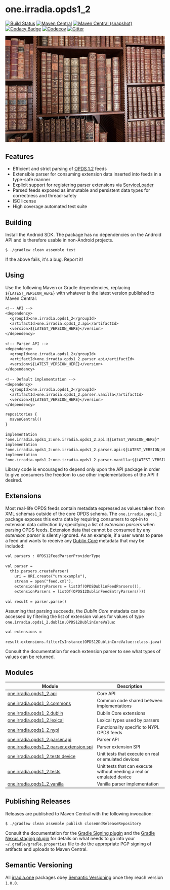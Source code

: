 one.irradia.opds1_2
===

[![Build Status](https://img.shields.io/travis/irradia/one.irradia.opds1_2.svg?style=flat-square)](https://travis-ci.org/irradia/one.irradia.opds1_2)
[![Maven Central](https://img.shields.io/maven-central/v/one.irradia.opds1_2/one.irradia.opds1_2.api.svg?style=flat-square)](http://search.maven.org/#search%7Cga%7C1%7Cg%3A%22one.irradia.opds1_2%22)
[![Maven Central (snapshot)](https://img.shields.io/nexus/s/https/oss.sonatype.org/one.irradia.opds1_2/one.irradia.opds1_2.api.svg?style=flat-square)](https://oss.sonatype.org/content/repositories/snapshots/one.irradia.opds1_2/)
[![Codacy Badge](https://img.shields.io/codacy/grade/616a69d629824b299983d4c2f673e84b.svg?style=flat-square)](https://www.codacy.com/app/github_79/one.irradia.opds1_2?utm_source=github.com&amp;utm_medium=referral&amp;utm_content=irradia/one.irradia.opds1_2&amp;utm_campaign=Badge_Grade)
[![Codecov](https://img.shields.io/codecov/c/github/irradia/one.irradia.opds1_2.svg?style=flat-square)](https://codecov.io/gh/irradia/one.irradia.opds1_2)
[![Gitter](https://badges.gitter.im/irradia-org/community.svg)](https://gitter.im/irradia-org/community?utm_source=badge&utm_medium=badge&utm_campaign=pr-badge)

![opds1_2](./src/site/resources/opds1_2.jpg?raw=true)

## Features

* Efficient and strict parsing of [OPDS 1.2](https://specs.opds.io/opds-1.2.html) feeds
* Extensible parser for consuming extension data inserted into feeds in a type-safe manner
* Explicit support for registering parser extensions via [ServiceLoader](https://docs.oracle.com/en/java/javase/11/docs/api/java.base/java/util/ServiceLoader.html) 
* Parsed feeds exposed as immutable and persistent data types for correctness and thread-safety
* ISC license
* High coverage automated test suite

## Building

Install the Android SDK. The package has no dependencies on the Android API
and is therefore usable in non-Android projects.

```
$ ./gradlew clean assemble test
```

If the above fails, it's a bug. Report it!

## Using

Use the following Maven or Gradle dependencies, replacing `${LATEST_VERSION_HERE}` with
whatever is the latest version published to Maven Central:

```
<!-- API -->
<dependency>
  <groupId>one.irradia.opds1_2</groupId>
  <artifactId>one.irradia.opds1_2.api</artifactId>
  <version>${LATEST_VERSION_HERE}</version>
</dependency>

<!-- Parser API -->
<dependency>
  <groupId>one.irradia.opds1_2</groupId>
  <artifactId>one.irradia.opds1_2.parser.api</artifactId>
  <version>${LATEST_VERSION_HERE}</version>
</dependency>

<!-- Default implementation -->
<dependency>
  <groupId>one.irradia.opds1_2</groupId>
  <artifactId>one.irradia.opds1_2.parser.vanilla</artifactId>
  <version>${LATEST_VERSION_HERE}</version>
</dependency>
```

```
repositories {
  mavenCentral()
}

implementation "one.irradia.opds1_2:one.irradia.opds1_2.api:${LATEST_VERSION_HERE}"
implementation "one.irradia.opds1_2:one.irradia.opds1_2.parser.api:${LATEST_VERSION_HERE}"
implementation "one.irradia.opds1_2:one.irradia.opds1_2.parser.vanilla:${LATEST_VERSION_HERE}"
```

Library code is encouraged to depend only upon the API package in order to give consumers
the freedom to use other implementations of the API if desired.

## Extensions

Most real-life OPDS feeds contain metadata expressed as values taken from XML schemas outside
of the core OPDS schema. The `one.irradia.opds1_2` package exposes this extra data by requiring
consumers to opt-in to extension data collection by specifying a list of _extension parsers_ when
parsing OPDS feeds. Extension data that cannot be consumed by any _extension parser_ is silently
ignored. As an example, if a user wants to parse a feed and wants to receive any
[Dublin Core](http://purl.org/dc/terms/) metadata that may be included:

```
val parsers : OPDS12FeedParserProviderType

val parser =
  this.parsers.createParser(
    uri = URI.create("urn:example"),
    stream = open("feed.xml"),
    extensionEntryParsers = listOf(OPDSDublinFeedParsers()),
    extensionParsers = listOf(OPDS12DublinFeedEntryParsers()))

val result = parser.parse()
```

Assuming that parsing succeeds, the _Dublin Core_ metadata can be accessed by filtering the list
of extension values for values of type `one.irradia.opds1_2.dublin.OPDS12DublinCoreValue`:

```
val extensions =
  result.extensions.filterIsInstance(OPDS12DublinCoreValue::class.java)
```

Consult the documentation for each extension parser to see what types of values can be returned.

## Modules

|Module|Description|
|------|-----------|
| [one.irradia.opds1_2.api](https://github.com/irradia/one.irradia.opds1_2/tree/develop/one.irradia.opds1_2.api) | Core API
| [one.irradia.opds1_2.commons](https://github.com/irradia/one.irradia.opds1_2/tree/develop/one.irradia.opds1_2.commons) | Common code shared between implementations
| [one.irradia.opds1_2.dublin](https://github.com/irradia/one.irradia.opds1_2/tree/develop/one.irradia.opds1_2.dublin) | Dublin Core extensions
| [one.irradia.opds1_2.lexical](https://github.com/irradia/one.irradia.opds1_2/tree/develop/one.irradia.opds1_2.lexical) | Lexical types used by parsers
| [one.irradia.opds1_2.nypl](https://github.com/irradia/one.irradia.opds1_2/tree/develop/one.irradia.opds1_2.nypl) | Functionality specific to NYPL OPDS feeds
| [one.irradia.opds1_2.parser.api](https://github.com/irradia/one.irradia.opds1_2/tree/develop/one.irradia.opds1_2.parser.api) | Parser API
| [one.irradia.opds1_2.parser.extension.spi](https://github.com/irradia/one.irradia.opds1_2/tree/develop/one.irradia.opds1_2.parser.extension.spi) | Parser extension SPI
| [one.irradia.opds1_2.tests.device](https://github.com/irradia/one.irradia.opds1_2/tree/develop/one.irradia.opds1_2.tests.device) | Unit tests that execute on real or emulated devices
| [one.irradia.opds1_2.tests](https://github.com/irradia/one.irradia.opds1_2/tree/develop/one.irradia.opds1_2.tests) | Unit tests that can execute without needing a real or emulated device
| [one.irradia.opds1_2.vanilla](https://github.com/irradia/one.irradia.opds1_2/tree/develop/one.irradia.opds1_2.vanilla) | Vanilla parser implementation

## Publishing Releases

Releases are published to Maven Central with the following invocation:

```
$ ./gradlew clean assemble publish closeAndReleaseRepository
```

Consult the documentation for the [Gradle Signing plugin](https://docs.gradle.org/current/userguide/signing_plugin.html)
and the [Gradle Nexus staging plugin](https://github.com/Codearte/gradle-nexus-staging-plugin/) for
details on what needs to go into your `~/.gradle/gradle.properties` file to do the appropriate
PGP signing of artifacts and uploads to Maven Central.

## Semantic Versioning

All [irradia.one](https://www.irradia.one) packages obey [Semantic Versioning](https://www.semver.org)
once they reach version `1.0.0`.
